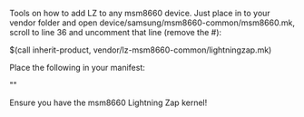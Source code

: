 Tools on how to add LZ to any msm8660 device. Just place in to your vendor folder and open device/samsung/msm8660-common/msm8660.mk, scroll to line 36 and uncomment that line (remove the #):

$(call inherit-product, vendor/lz-msm8660-common/lightningzap.mk)

Place the following in your manifest:

"<project name=" TeamFahQ/vendor_lz-msm8660-common" path="vendor/lz-msm8660-common" remote="LZkernel" revision="master" />"

Ensure you have the msm8660 Lightning Zap kernel!
